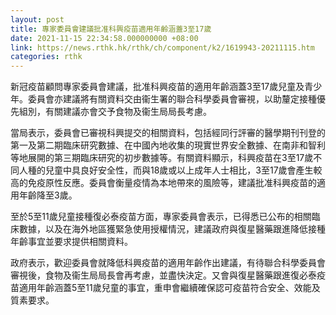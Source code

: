 ```yaml
---
layout: post
title: 專家委員會建議批准科興疫苗適用年齡涵蓋3至17歲
date: 2021-11-15 22:34:58.000000000 +08:00
link: https://news.rthk.hk/rthk/ch/component/k2/1619943-20211115.htm
categories: rthk
---
```


新冠疫苗顧問專家委員會建議，批准科興疫苗的適用年齡涵蓋3至17歲兒童及青少年。委員會亦建議將有關資料交由衞生署的聯合科學委員會審視，以助釐定接種優先組別，有關建議亦會交予食物及衞生局局長考慮。

當局表示，委員會已審視科興提交的相關資料，包括經同行評審的醫學期刊刊登的第一及第二期臨床研究數據、在中國內地收集的現實世界安全數據、在南非和智利等地展開的第三期臨床研究的初步數據等。有關資料顯示，科興疫苗在3至17歲不同人種的兒童中具良好安全性，而與18歲或以上成年人士相比，3至17歲會產生較高的免疫原性反應。委員會衡量疫情為本地帶來的風險等，建議批准科興疫苗的適用年齡降至3歲。

至於5至11歲兒童接種復必泰疫苗方面，專家委員會表示，已得悉已公布的相關臨床數據，以及在海外地區獲緊急使用授權情況，建議政府與復星醫藥跟進降低接種年齡事宜並要求提供相關資料。
 
政府表示，歡迎委員會就降低科興疫苗的適用年齡作出建議，有待聯合科學委員會審視後，食物及衞生局局長會再考慮，並盡快決定。又會與復星醫藥跟進復必泰疫苗適用年齡涵蓋5至11歲兒童的事宜，重申會繼續確保認可疫苗符合安全、效能及質素要求。
